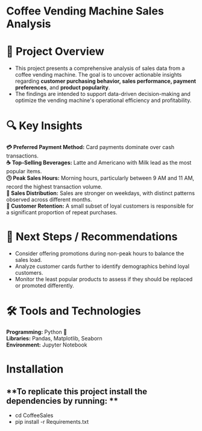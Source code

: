 # Coffee Vending Machine Sales Analysis

# 📌 Project Overview
- This project presents a comprehensive analysis of sales data from a coffee vending machine. The goal is to uncover actionable insights regarding  **customer purchasing behavior, sales performance, payment preferences**, and **product popularity**.  
- The findings are intended to support data-driven decision-making and optimize the vending machine's operational efficiency and profitability.

# 🔍 Key Insights

**💳 Preferred Payment Method:** Card payments dominate over cash transactions.  
**☕ Top-Selling Beverages:** Latte and Americano with Milk lead as the most popular items.  
**🕒 Peak Sales Hours:** Morning hours, particularly between 9 AM and 11 AM, record the highest transaction volume.  
**📅 Sales Distribution:** Sales are stronger on weekdays, with distinct patterns observed across different months.  
**🎯 Customer Retention:** A small subset of loyal customers is responsible for a significant proportion of repeat purchases.  

# 🎯 Next Steps / Recommendations  
- Consider offering promotions during non-peak hours to balance the sales load.  
- Analyze customer cards further to identify demographics behind loyal customers.  
- Monitor the least popular products to assess if they should be replaced or promoted differently.  

# 🛠️ Tools and Technologies
**Programming:** Python 🐍  
**Libraries:** Pandas, Matplotlib, Seaborn  
**Environment:** Jupyter Notebook

# Installation

**To replicate this project install the dependencies by running: **
-   
- cd CoffeeSales
- pip install -r Requirements.txt
